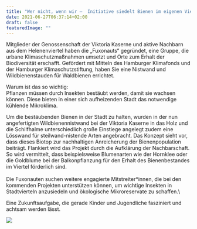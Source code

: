```yaml
---
title: "Wer nicht, wenn wir –  Initiative siedelt Bienen im eigenen Viertel an."
date: 2021-06-27T06:37:14+02:00
draft: false
featuredImage: ""
---
```

Mitglieder der Genossenschaft der Viktoria Kaserne und aktive Nachbarn aus dem Helenenviertel haben die „Fuxonauts“ gegründet, eine Gruppe, die urbane Klimaschutzmaßnahmen umsetzt und Orte zum Erhalt der Biodiversität erschafft.
Gefördert mit Mitteln des Hamburger Klimafonds und der Hamburger Klimaschutzstiftung, haben Sie eine Nistwand und Wildbienenstauden für Waldbienen errichtet.

Warum ist das so wichtig: \
Pflanzen müssen durch Insekten bestäubt werden, damit sie wachsen können. Diese bieten in einer sich aufheizenden Stadt das notwendige kühlende Mikroklima. 

Um die bestäubenden Bienen in der Stadt zu halten, wurden in der nun angefertigten Wildbienennistwand bei der Viktoria Kaserne in das Holz und die Schilfhalme unterschiedlich große Einstiege angelegt zudem eine Lösswand für steilwand-nistende Arten angebracht.
Das Konzept sieht vor, dass dieses Biotop zur nachhaltigen Anreicherung der Bienenpopulation beiträgt. Flankiert wird das Projekt durch die Aufklärung der Nachbarschaft. So wird vermittelt, dass beispielsweise Blumenarten wie der Hornklee oder die Goldblume bei der Balkonpflanzung für den Erhalt des Bienenbestandes im Viertel förderlich sind. \
\
Die Fuxonauten suchen weitere engagierte Mitstreiter*innen, die bei den kommenden Projekten unterstützen können, um wichtige Insekten in Stadtvierteln anzusiedeln und ökologische Mikroreservate zu schaffen.\

Eine Zukunftsaufgabe, die gerade Kinder und Jugendliche fasziniert und achtsam werden lässt.







![](/img/220805-logo-klimafonds-gross-rbg.jpg)
